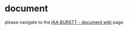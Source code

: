 # document

please navigate to the [IAA BURSTT - document wiki](https://github.com/IAA-BURSTT/document/wiki) page.
